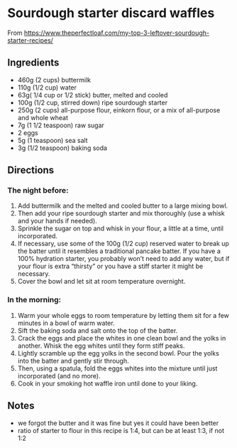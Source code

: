 # Sourdough starter discard waffles 
From https://www.theperfectloaf.com/my-top-3-leftover-sourdough-starter-recipes/


## Ingredients
- 460g (2 cups) buttermilk
- 110g (1/2 cup) water
- 63g( 1/4 cup or 1/2 stick) butter, melted and cooled
- 100g (1/2 cup, stirred down) ripe sourdough starter
- 250g (2 cups) all-purpose flour, einkorn flour, or a mix of all-purpose and whole wheat
- 7g (1 1/2 teaspoon) raw sugar
- 2 eggs
- 5g (1 teaspoon) sea salt
- 3g (1/2 teaspoon) baking soda


## Directions

### The night before:
1. Add buttermilk and the melted and cooled butter to a large mixing bowl. 
2. Then add your ripe sourdough starter and mix thoroughly (use a whisk and your hands if needed). 
3. Sprinkle the sugar on top and whisk in your flour, a little at a time, until incorporated.
4. If necessary, use some of the 100g (1/2 cup) reserved water to break up the batter until it resembles a traditional pancake batter. If you have a 100% hydration starter, you probably won’t need to add any water, but if your flour is extra “thirsty” or you have a stiff starter it might be necessary.
5. Cover the bowl and let sit at room temperature overnight.

### In the morning:
1. Warm your whole eggs to room temperature by letting them sit for a few minutes in a bowl of warm water. 
2. Sift the baking soda and salt onto the top of the batter. 
3. Crack the eggs and place the whites in one clean bowl and the yolks in another. Whisk the egg whites until they form stiff peaks. 
4. Lightly scramble up the egg yolks in the second bowl. Pour the yolks into the batter and gently stir through. 
5. Then, using a spatula, fold the eggs whites into the mixture until just incorporated (and no more).
6. Cook in your smoking hot waffle iron until done to your liking.


## Notes
- we forgot the butter and it was fine but yes it could have been better
- ratio of starter to flour in this recipe is 1:4, but can be at least 1:3, if not 1:2


